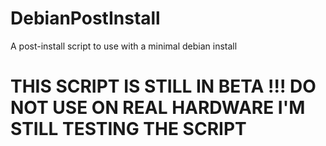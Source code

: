 # DebianPostInstall
A post-install script to use with a minimal debian install


# THIS SCRIPT IS STILL IN BETA !!! DO NOT USE ON REAL HARDWARE I'M STILL TESTING THE SCRIPT
